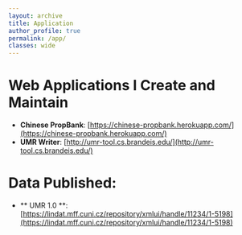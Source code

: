 ```yaml
---
layout: archive
title: Application
author_profile: true
permalink: /app/
classes: wide
---
```

# Web Applications I Create and Maintain

- **Chinese PropBank**: [https://chinese-propbank.herokuapp.com/](https://chinese-propbank.herokuapp.com/)
- **UMR Writer**: [http://umr-tool.cs.brandeis.edu/](http://umr-tool.cs.brandeis.edu/)

# Data Published: 

- ** UMR 1.0 **: [https://lindat.mff.cuni.cz/repository/xmlui/handle/11234/1-5198](https://lindat.mff.cuni.cz/repository/xmlui/handle/11234/1-5198)